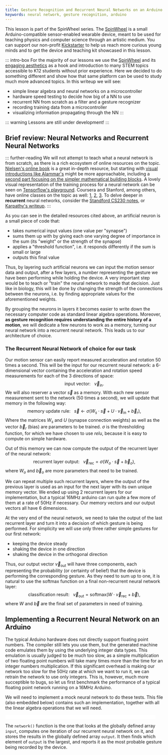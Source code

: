 ```yaml
---
title: Gesture Recognition and Recurrent Neural Networks on an Arduino
keywords: neural network, gesture recognition, arduino
---
```


This lesson is part of the SpinWheel series. The
[SpinWheel](https://www.kickstarter.com/projects/spinwheel/447670470)
is a small Arduino-compatible sensor-enabled wearable device, meant to be used
for teaching physics and computer science through an artistic medium. You can
support our non-profit
[Kickstarter](https://www.kickstarter.com/projects/spinwheel/447670470)
to help us reach more curious young minds and to get the device and teaching
kit showcased in this lesson.

::: intro-box
For the majority of our lessons we use the [SpinWheel](https://www.kickstarter.com/projects/spinwheel/447670470) and its [engaging aesthetics](https://spinwearables.com) as a hook and introduction to many STEM topics accessible to K12 students without prior experience. Here we decided to do something different and show how that same platform can be used to study much more advanced topics. In this writeup we will see:

- simple linear algebra and neural networks on a microcontroller
- hardware speed testing to decide how big of a NN to use
- recurrent NN from scratch as a filter and a gesture recognizer
- recording training data from a microcontroller
- visualizing information propagating through the NN
:::

::: warning
Lessons are still under development!
:::

## Brief review: Neural Networks and Recurrent Neural Networks

::: further-reading
We will not attempt to teach what a neural network is from scratch, as there is
a rich ecosystem of online resources on the topic.
[Nielsen's online book](http://neuralnetworksanddeeplearning.com/index.html)
is a great in-depth resource, but starting with
[visual introductions like Alammar's](https://jalammar.github.io/visual-interactive-guide-basics-neural-networks/)
might be more approachable, including a
[second part focusing on the simpler mathematical building blocks](https://jalammar.github.io/feedforward-neural-networks-visual-interactive/).
A lovely visual representation of the training process for a neural network can
be seen on
[Tensorflow's playground](http://playground.tensorflow.org).
Coursera and Stanford, among others, have online classes on the topic as well:
[1](https://www.coursera.org/learn/machine-learning),
[2](https://cs230.stanford.edu/),
[3](http://cs231n.stanford.edu/).
To delve deeper in **recurrent** neural networks, consider the
[Standford CS230 notes](https://stanford.edu/~shervine/teaching/cs-230/cheatsheet-recurrent-neural-networks),
or [Karpathy's writeup](https://karpathy.github.io/2015/05/21/rnn-effectiveness/).
:::

As you can see in the detailed resources cited above, an artificial neuron is a small piece of code that:

- takes numerical input values (one value per "synapse")
- sums them up with by giving each one varying degree of importance in the sum (its "weight" or the strength of the synapse)
- applies a "threshold function", i.e. it responds differently if the sum is small or large 
- outputs this final value

Thus, by layering such artificial neurons we can input the motion sensor data
and output, after a few layers, a number representing the gesture we
have been performing while holding the device. A very important step would be
to teach or "train" the neural network to made that decision. Just like in
biology, this will be done by changing the strength of the connections between
the neurons, i.e. by finding appropriate values for the aforementioned weights.

By grouping the neurons in layers it becomes easier to write down the necessary
computer code as standard linear algebra operations. Moreover, **as gesture
recognition requires understanding the entire history of a motion**, we will
dedicate a few neurons to work as a memory, turning our neural network into a
recurrent neural network. This leads us to our architecture of choice.

### The Recurrent Neural Network of choice for our task

Our motion sensor can easily report measured acceleration and rotation 50 times
a second. This will be the input for our recurrent neural network: a
6-dimensional vector containing the acceleration and rotation speed
measurements for each of the 3 directions of space:
$$\text{input vector:}\ \ \ \vec{v}_\textrm{in}.$$
We will also reserver a vector $\vec{s}$ as a memory. With each new sensor
measurement sent to the network (50 times a second), we will update that memory
in the following way:
$$\text{memory update rule:}\ \ \ \vec{s}\leftarrow \sigma(W_s\cdot\vec{s}+U\cdot\vec{v}_\textrm{in}+\vec{b}_r),$$
Where the matrices $W_s$ and $U$ (synapse connection weights) as well as the
vector $\vec{b}_r$ (bias) are parameters to be trained. $\sigma$ is the thresholding function, for which we have chosen to use $relu$, because it is easy to compute on simple hardware.

Out of this memory we can now compute the output of the recurrent layer of the
neural network:
$$\text{recurrent layer output:}\ \ \ \vec{v}_\textrm{rec}=\sigma(W_o\cdot\vec{s}+\vec{b}_o),$$
where $W_o$ and $\vec{b}_o$ are more parameters that need to be trained.

We can repeat multiple such recurrent layers, where the output of the previous
layer is used as an input for the next layer with its own unique memory vector.
We ended up using 2 recurrent layers for our implementation, but a typical
16MHz arduino can run quite a few more of them at a rate of 50Hz if necessary.
Our memory vectors and our output vectors all have 6 dimensions.

At the very end of the neural network, we need to take the output of the last
recurrent layer and turn it into a decision of which gesture is being
performed. For simplicity we will use only three rather simple gestures for our first network:

- keeping the device steady
- shaking the device in one direction
- shaking the device in the orthogonal direction

Thus, our output vector $\vec{v}_\textrm{out}$ will have three components, each
representing the probability (or certainty of belief) that the device is
performing the corresponding gesture. As they need to sum up to one, it is
natural to use the $\textrm{softmax}$ function on a final non-recurrent neural
network layer:
$$\text{classification result:}\ \ \ \vec{v}_\textrm{out}=\textrm{softmax}(W\cdot\vec{v}_\textrm{rec}+\vec{b}),$$
where $W$ and $\vec{b}$ are the final set of parameters in need of training.

## Implementing a Recurrent Neural Network on an Arduino

The typical Arduino hardware does not directly support floating point numbers.
The compiler still lets you use them, but the generated machine code emulates
them by using the underlying integer data types. This emulation is usually
judged to be much too slow, as a simple multiplication of two floating point
numbers will take many times more than the time for an integer numbers
multiplication. If this significant overhead is making our network too slow for
the 50Hz rate at which we want to run it, we can retrain the network to use
only integers. This is, however, much more succeptible to bugs, so let us first
benchmark the performance of a typical floating point network running on a
16MHz Arduino.

We will need to implement a mock neural network to do these tests. This file
(also embedded below) contains such an implementation, together with all the
linear algebra operations that we will need.

<style>
  iframe {
    width: 95%;
    height: 0.3vh;
  }
</style>
<script>
  function cleanIframe(obj) {
    var l = obj.contentWindow.document.getElementById('license');
    l.parentElement.removeChild(l);
    var n = obj.contentWindow.document.getElementsByClassName('nav')[0];
    n.parentElement.removeChild(n);
    var i = obj.contentWindow.document.getElementById('isso-thread');
    i.parentElement.removeChild(i);
  }
</script>
<iframe src="/examples/RNN/net.h.html" frameborder="0" scrolling="no" onload="cleanIframe(this)"></iframe>

The `network()` function is the one that looks at the globally defined array
`input`, computes one iteration of our recurrent neural network on it, and
stores the results in the globally defined array `output`. It then finds which
element of `output` is the largest, and reports it as the most probable gesture
being recorded by the device.


